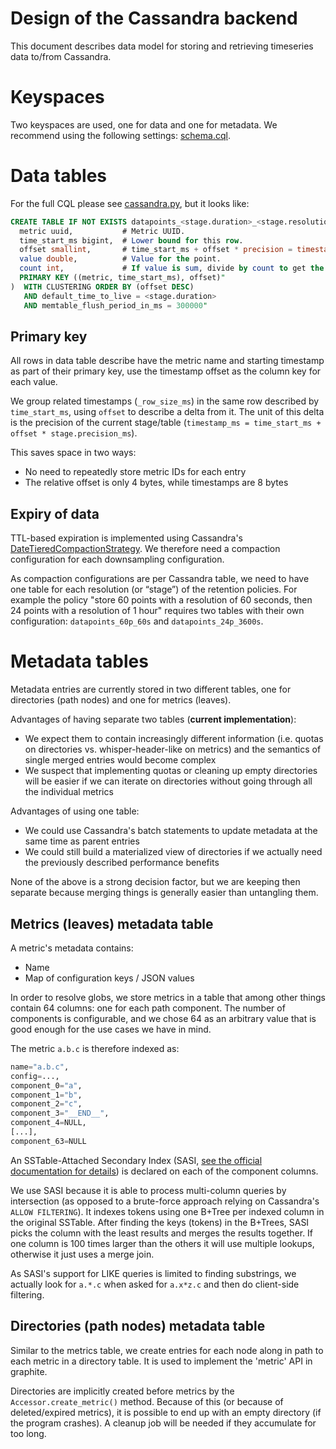 # Design of the Cassandra backend

This document describes data model for storing and retrieving timeseries data to/from Cassandra.


# Keyspaces

Two keyspaces are used, one for data and one for metadata.
We recommend using the following settings: [schema.cql](share/schema.cql).


# Data tables

For the full CQL please see [cassandra.py](biggraphite/drivers/cassandra.py), but it looks like:

```sql
CREATE TABLE IF NOT EXISTS datapoints_<stage.duration>_<stage.resolution>s (
  metric uuid,           # Metric UUID.
  time_start_ms bigint,  # Lower bound for this row.
  offset smallint,       # time_start_ms + offset * precision = timestamp
  value double,          # Value for the point.
  count int,             # If value is sum, divide by count to get the avg.
  PRIMARY KEY ((metric, time_start_ms), offset)"
)  WITH CLUSTERING ORDER BY (offset DESC)
   AND default_time_to_live = <stage.duration>
   AND memtable_flush_period_in_ms = 300000"
```

## Primary key

All rows in data table describe have the metric name and starting timestamp as part of their primary key, use the timestamp offset as the column key for each value.

We group related timestamps (`_row_size_ms`) in the same row described by `time_start_ms`, using `offset` to describe a delta from it. The unit of this delta is the precision of the current stage/table (`timestamp_ms = time_start_ms + offset * stage.precision_ms`).

This saves space in two ways:

- No need to repeatedly store metric IDs for each entry
- The relative offset is only 4 bytes, while timestamps are 8 bytes


## Expiry of data

TTL-based expiration is implemented using Cassandra's [DateTieredCompactionStrategy](http://www.datastax.com/dev/blog/datetieredcompactionstrategy). We therefore need a compaction configuration for each downsampling configuration.

As compaction configurations are per Cassandra table, we need to have one table for each resolution (or “stage”) of the retention policies.
For example the policy "store 60 points with a resolution of 60 seconds, then 24 points with a resolution of 1 hour" requires two tables with their own configuration: `datapoints_60p_60s` and `datapoints_24p_3600s`.


# Metadata tables

Metadata entries are currently stored in two different tables, one for directories (path nodes) and one for metrics (leaves).

Advantages of having separate two tables (**current implementation**):

- We expect them to contain increasingly different information (i.e. quotas on directories vs. whisper-header-like on metrics) and the semantics of single merged entries would become complex
- We suspect that implementing quotas or cleaning up empty directories will be easier if we can iterate on directories without going through all the individual metrics

Advantages of using one table:

- We could use Cassandra's batch statements to update metadata at the same time as parent entries
- We could still build a materialized view of directories if we actually need the previously described performance benefits

None of the above is a strong decision factor, but we are keeping then separate because merging things is generally easier than untangling them.


## Metrics (leaves) metadata table

A metric's metadata contains:
- Name
- Map of configuration keys / JSON values

In order to resolve globs, we store metrics in a table that among other things contain 64 columns: one for each path component. The number of components is configurable, and we chose 64 as an arbitrary value that is good enough for the use cases we have in mind.

The metric `a.b.c` is therefore indexed as:
```python
name="a.b.c",
config=...,
component_0="a",
component_1="b",
component_2="c",
component_3="__END__",
component_4=NULL,
[...],
component_63=NULL
```

An SSTable-Attached Secondary Index (SASI, [see the official documentation for details](https://github.com/apache/cassandra/blob/trunk/doc/SASI.md)) is declared on each of the component columns.

We use SASI because it is able to process multi-column queries by intersection (as opposed to a brute-force approach relying on Cassandra's `ALLOW FILTERING`). It indexes tokens using one B+Tree per indexed column in the original SSTable. After finding the keys (tokens) in the B+Trees, SASI picks the column with the least results and merges the results together. If one column is 100 times larger than the others it will use multiple lookups, otherwise it just uses a merge join.

As SASI's support for LIKE queries is limited to finding substrings, we actually look for `a.*.c` when asked for `a.x*z.c` and then do client-side filtering.


## Directories (path nodes) metadata table

Similar to the metrics table, we create entries for each node along in path to each metric in a directory table. It is used to implement the 'metric' API in graphite.

Directories are implicitly created before metrics by the `Accessor.create_metric()` method. Because of this (or because of deleted/expired metrics), it is possible to end up with an empty directory (if the program crashes). A cleanup job will be needed if they accumulate for too long.
